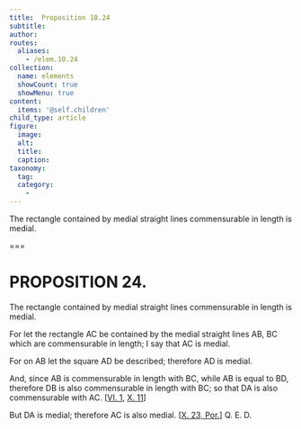 ```yaml
---
title:  Proposition 10.24
subtitle: 
author:
routes:
  aliases:
    - /elem.10.24
collection:
  name: elements
  showCount: true
  showMenu: true
content:
  items: '@self.children'
child_type: article
figure:
  image:
  alt:
  title:
  caption:
taxonomy:
  tag:
  category:
    - 
---
```


<p><hi rend="ital">The rectangle contained by medial straight lines commensurable in length is medial</hi>. </p>

===

<h1>PROPOSITION 24.</h1>
<p><span class="ital">The rectangle contained by medial straight lines commensurable in length is medial</span>. </p>

<p>For let the rectangle <span class="ital">AC</span> be contained by the medial straight lines <span class="ital">AB</span>, <span class="ital">BC</span> which are commensurable in length; I say that <span class="ital">AC</span> is medial. </p>

<p>For on <span class="ital">AB</span> let the square <span class="ital">AD</span> be described; therefore <span class="ital">AD</span> is medial. 
      </p>

<p>And, since <span class="ital">AB</span> is commensurable in length with <span class="ital">BC</span>, while <span class="ital">AB</span> is equal to <span class="ital">BD</span>, therefore <span class="ital">DB</span> is also commensurable in length with <span class="ital">BC</span>; so that <span class="ital">DA</span> is also commensurable with <span class="ital">AC</span>. [<a href="/elem.6.1">VI. 1</a>, <a href="/elem.10.11">X. 11</a>] </p>

<p>But <span class="ital">DA</span> is medial; therefore <span class="ital">AC</span> is also medial. [<a href="/elem.10.23.p.1">X. 23, Por.</a>] Q. E. D.</p>
